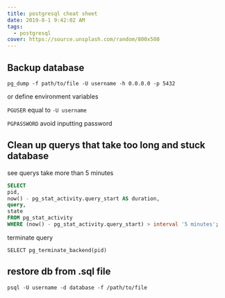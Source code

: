```yaml
---
title: postgresql cheat sheet
date: 2019-8-1 9:42:02 AM
tags:
  - postgresql
cover: https://source.unsplash.com/random/800x500
---
```


## Backup database
```
pg_dump -f path/to/file -U username -h 0.0.0.0 -p 5432
```
or define environment variables 

`PGUSER` equal to `-U username`

`PGPASSWORD` avoid inputting password


## Clean up querys that take too long and stuck database

see querys take more than 5 minutes
```sql
SELECT
pid,
now() - pg_stat_activity.query_start AS duration,
query,
state
FROM pg_stat_activity
WHERE (now() - pg_stat_activity.query_start) > interval '5 minutes';
```

terminate query
```
SELECT pg_terminate_backend(pid)
```

## restore db from .sql file
```
psql -U username -d database -f /path/to/file
```